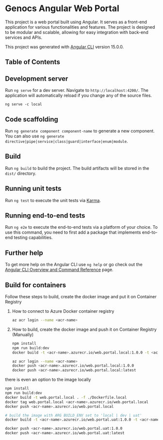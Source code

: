 # Genocs Angular Web Portal

This project is a web portal built using Angular. It serves as a front-end application for various functionalities and features.
The project is designed to be modular and scalable, allowing for easy integration with back-end services and APIs.

This project was generated with [Angular CLI](https://github.com/angular/angular-cli) version 15.0.0.

## Table of Contents


## Development server

Run `ng serve` for a dev server. Navigate to `http://localhost:4200/`. The application will automatically reload if you change any of the source files.

    ng serve -c local

## Code scaffolding

Run `ng generate component component-name` to generate a new component. You can also use `ng generate directive|pipe|service|class|guard|interface|enum|module`.

## Build

Run `ng build` to build the project. The build artifacts will be stored in the `dist/` directory.

## Running unit tests

Run `ng test` to execute the unit tests via [Karma](https://karma-runner.github.io).

## Running end-to-end tests

Run `ng e2e` to execute the end-to-end tests via a platform of your choice. To use this command, you need to first add a package that implements end-to-end testing capabilities.

## Further help

To get more help on the Angular CLI use `ng help` or go check out the [Angular CLI Overview and Command Reference](https://angular.io/cli) page.


## Build for containers

Follow these steps to build, create the docker image and put it on Container Registry  

1. How to connect to Azure Docker container registry
   ``` bash
   az acr login --name <acr-name>
   ```

2. How to build, create the docker image and push it on Container Registry (Manually)
   ``` bash
   npm install
   npm run build:dev
   docker build -t <acr-name>.azurecr.io/web.portal.local:1.0.0 -t <acr-name>.azurecr.io/web.portal.local:latest -f ./Dockerfile .

   az acr login --name <acr-name>
   docker push <acr-name>.azurecr.io/web.portal.local:1.0.0
   docker push <acr-name>.azurecr.io/web.portal.local:latest
   ```

  there is even an option to the image locally

  ```bash
  npm install
  npm run build:dev
  docker build -t web.portal.local . -f ./Dockerfile.local
  docker tag web.portal.local <acr-name>.azurecr.io/web.portal.local
  docker push <acr-name>.azurecr.io/web.portal.local
  ``` 

  ```bash
  # build the image with ARG BUILD_ENV set to 'local | dev | uat'
  docker build -t <acr-name>.azurecr.io/web.portal.uat:1.0.0 -t <acr-name>.azurecr.io/web.portal.uat:latest . -f ./Dockerfile --build-arg BUILD_ENV=uat

  docker push <acr-name>.azurecr.io/web.portal.uat:1.0.0
  docker push <acr-name>.azurecr.io/web.portal.uat:latest
  ```